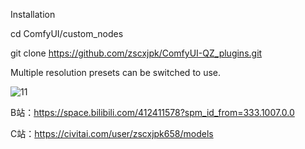 Installation

cd ComfyUI/custom_nodes

git clone https://github.com/zscxjpk/ComfyUI-QZ_plugins.git


Multiple resolution presets can be switched to use.

![11](https://github.com/user-attachments/assets/298801a1-d2c8-4094-a6cf-00ea70b531c6)


B站：https://space.bilibili.com/412411578?spm_id_from=333.1007.0.0

C站：https://civitai.com/user/zscxjpk658/models
